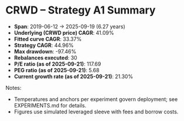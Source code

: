 # CRWD – Strategy A1 Summary

- **Span**: 2019-06-12 → 2025-09-19 (6.27 years)
- **Underlying (CRWD price) CAGR**: 41.09%
- **Fitted curve CAGR**: 33.37%
- **Strategy CAGR**: 44.96%
- **Max drawdown**: -97.46%
- **Rebalances executed**: 30
- **P/E ratio (as of 2025-09-21)**: 117.69
- **PEG ratio (as of 2025-09-21)**: 5.68
- **Current growth rate (as of 2025-09-21)**: 21.30%

Notes:

- Temperatures and anchors per experiment govern deployment; see EXPERIMENTS.md for details.
- Figures use simulated leveraged sleeve with fees and borrow costs.
